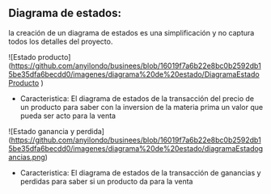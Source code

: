 ## Diagrama de estados:

la creación de un diagrama de estados es una simplificación y no captura todos los detalles del proyecto.


![Estado producto]
(https://github.com/anyilondo/businees/blob/16019f7a6b22e8bc0b2592db15be35dfa6becdd0/imagenes/diagrama%20de%20estado/DiagramaEstadoProducto
)

- Caracteristica: El diagrama de estados de la transacción del precio de un producto para saber con la inversion de la materia prima un valor que pueda ser acto para la venta

![Estado ganancia y perdida]
(https://github.com/anyilondo/businees/blob/16019f7a6b22e8bc0b2592db15be35dfa6becdd0/imagenes/diagrama%20de%20estado/diagramaEstadogancias.png)

- Caracteristica: El diagrama de estados de la transacción de ganancias y perdidas para saber si un producto da para la venta 
